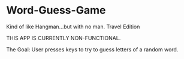 # Word-Guess-Game
Kind of like Hangman...but with no man.
Travel Edition

THIS APP IS CURRENTLY NON-FUNCTIONAL.

The Goal:
User presses keys to try to guess letters of a random word.
